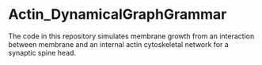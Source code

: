 # Actin_DynamicalGraphGrammar
The code in this repository simulates membrane growth from an interaction between membrane and an internal actin cytoskeletal network for a synaptic spine head.
